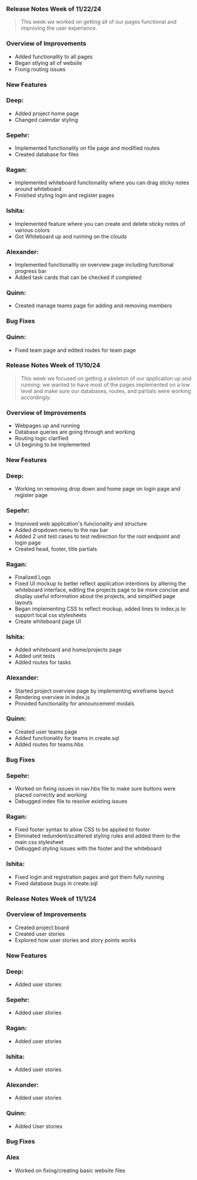 ### Release Notes Week of 11/22/24
> This week we worked on getting all of our pages functional and improving the user experience. 
### Overview of Improvements
* Added functionality to all pages
* Began stlying all of website
* Fixing routing issues
### New Features
### Deep:
* Added project home page
* Changed calendar styling
### Sepehr:
* Implemented functionality on file page and modified routes
* Created database for files
### Ragan:
* Implemented whiteboard functionality where you can drag sticky notes around whiteboard
* Finished styling login and register pages
### Ishita:
* Implemented feature where you can create and delete sticky notes of various colors
* Got Whiteboard up and running on the clouds
### Alexander:
* Implemented functionality on overview page including functional progress bar
* Added task cards that can be checked if completed
### Quinn:
* Created manage teams page for adding and removing members

### Bug Fixes
### Quinn:
* Fixed team page and edited routes for team page

### Release Notes Week of 11/10/24
> This week we focused on getting a skeleton of our application up and running: we wanted to have most of the pages implemented on a low level and make sure our databases, routes, and partials were working accordingly.
### Overview of Improvements
* Webpages up and running
* Database queries are going through and working
* Routing logic clarified
* UI begining to be implemented
### New Features
### Deep:
* Working on removing drop down and home page on login page and register page
### Sepehr:
* Improved web application's funcionality and structure
* Added dropdown menu to the nav bar
* Added 2 unit test cases to test redirection for the root endpoint and login page
* Created head, footer, title partials
### Ragan:
* Finalized Logo
* Fixed UI mockup to better reflect application intentions by altering the whiteboard interface, editing the projects page to be more concise and display useful information about the projects, and simplified page layouts
* Began implementing CSS to reflect mockup, added lines to index.js to support local css stylesheets
* Create whiteboard page UI
### Ishita:
* Added whiteboard and home/projects page
* Added unit tests
* Added routes for tasks
### Alexander:
* Started project overview page by implementing wireframe layout
* Rendering overview in index.js
* Provided functionality for announcement modals
### Quinn:
* Created user teams page
* Added functionality for teams in create.sql
* Added routes for teams.hbs

### Bug Fixes
### Sepehr:
* Worked on fixing issues in nav.hbs file to make sure buttons were placed correctly and working
* Debugged index file to resolve existing issues
### Ragan:
* Fixed footer syntax to allow CSS to be applied to footer
* Eliminated redundent/scattered styling rules and added them to the main css stylesheet
* Debugged styling issues with the footer and the whiteboard
### Ishita:
* Fixed login and registration pages and got them fully running
* Fixed database bugs in create.sql



### Release Notes Week of 11/1/24
### Overview of Improvements
* Created project board
* Created user stories
* Explored how user stories and story points works
### New Features
### Deep:
* Added user stories
### Sepehr:
* Added user stories
### Ragan:
* Added user stories
### Ishita:
* Added user stories
### Alexander:
* Added user stories
### Quinn:
* Added User stories

### Bug Fixes
### Alex
* Worked on fixing/creating basic website files

